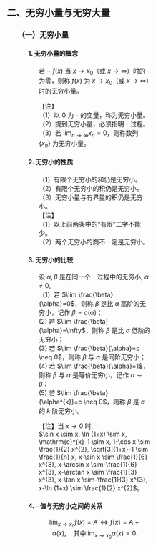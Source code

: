<div style="float: left; width: 64%; padding: 1%;">

## 二、无穷小量与无穷大量

<ul>

### （一）无穷小量

<ul>

#### 1. 无穷小量的概念

<ul>

若 <span style="color: LightSkyBlue;">~</span> $f(x)$ 当 $x \rightarrow x_{0}$（或 $x \rightarrow \infty$）时的  <span style="color: Gold;">- </span>为零，则称 $f(x)$ 为 $x \rightarrow x_{0}$（或 $x \rightarrow \infty$）时的无穷小量。

【注】  
（1）以 0 为  <span style="color: Gold;">- </span>的变量，称为无穷小量。  
（2）提到无穷小量，必须指明  <span style="color: Gold;">- </span>过程。  
（3）若 $\lim _{n \rightarrow \infty} x_{n}=0$，则称数列 $\left\{x_{n}\right\}$ 为无穷小量。

</ul>

#### 2. 无穷小的性质

<ul>

（1）有限个无穷小的和仍是无穷小。  
（2）有限个无穷小的积仍是无穷小。  
（3）无穷小量与有界量的积仍是无穷小。  
【注】  
（1）以上前两条中的“有限”二字不能少。  
（2）两个无穷小的商不一定是无穷小。

</ul>

#### 3. 无穷小的比较

<ul>

设 $\alpha, \beta$ 是在同一个  <span style="color: Gold;">- </span>过程中的无穷小, $\alpha \neq 0$。  
（1）若 $\lim \frac{\beta}{\alpha}=0$，则称 $\beta$ 是比 $\alpha$ 高阶的无穷小，记作 $\beta=o(\alpha)$；  
(2) 若 $\lim \frac{\beta}{\alpha}=\infty$，则称 $\beta$ 是比 $\alpha$ 低阶的无穷小；  
(3) 若 $\lim \frac{\beta}{\alpha}=c \neq 0$，则称 $\beta$ 与 $\alpha$ 是同阶无穷小；  
(4) 若 $\lim \frac{\beta}{\alpha}=1$，则称 $\beta$ 与 $\alpha$ 是等价无穷小，记作 $\alpha \sim \beta$；  
(5) 若 $\lim \frac{\beta}{\alpha^{k}}=c \neq 0$，则称 $\beta$ 是 $\alpha$ 的 $k$ 阶无穷小。

【注】当 $x \rightarrow 0$ 时,  
$\sin x \sim x, \ln (1+x) \sim x, \mathrm{e}^{x}-1 \sim x, 1-\cos x \sim \frac{1}{2} x^{2}, \sqrt[3]{1+x}-1 \sim \frac{1}{n} x, x-\sin x \sim \frac{1}{6} x^{3}, x-\arcsin x \sim-\frac{1}{6} x^{3}, x-\arctan x \sim \frac{1}{3} x^{3}, x-\tan x \sim-\frac{1}{3} x^{3}, x-\ln (1+x) \sim \frac{1}{2} x^{2}$。  

</ul>

#### 4.   <span style="color: Gold;">- </span>值与无穷小之间的关系

<ul>

$$
\lim_{x \to x_{0}} f(x) = A \Leftrightarrow f(x) = A + \alpha(x), \quad \text{其中} \lim_{x \to x_{0}} \alpha(x) = 0.
$$

</ul>

</ul>


</div>
<div style="float: right; width: 26%; padding: 1%;">

</div>
<div style="clear: both;"></div>
